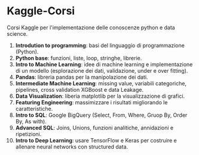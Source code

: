 # Kaggle-Corsi
Corsi Kaggle per l'implementazione delle conoscenze python e data science.

1. **Introdution to programming**: basi del linguaggio di programmazione (Python).
2. **Python base**: funzioni, liste, loop, stringhe, librerie.
3. **Intro to Machine Learning**: idee di machine learning e implementazione di un modello (esplorazione dei dati, validazione, under e over fitting).
4. **Pandas**: libreria pandas per la manipolazione dei dati.
5. **Intermediate Machine Learning**: missing value, variabili categoriche, pipelines, cross validation XGBoost e data Leakage.
6. **Data Visualization**: liberia matplotlib per la visualizzazione di grafici.
7. **Featuring Engineering**: massimizzare i risultati migliorando le caratteristiche.
8. **Intro to SQL**: Google BigQuery (Select, From,  Where, Gruop By, Order By, As with).
9. **Advanced SQL**: Joins, Unions, funzioni analitiche, annidazioni e ripetizioni.
10. **Intro to Deep Learning**: usare TensorFlow e Keras per costruire e allenare neural networks con structured data.
